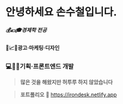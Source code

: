안녕하세요 손수철입니다.
=========

##### 💰💵🎓경제학 전공
#### 📡📈🎨광고·마케팅·디자인
### 💻🐞📌기획·프론트엔드 개발

 > **많은 것을 해왔지만 허투루 하지 않았습니다**

 > **포트폴리오** 🍇 https://irondesk.netlify.app
